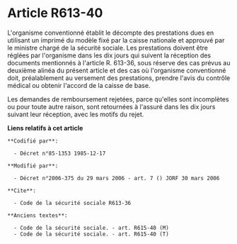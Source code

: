# Article R613-40

L'organisme conventionné établit le décompte des prestations dues en utilisant un imprimé du modèle fixé par la caisse
nationale et approuvé par le ministre chargé de la sécurité sociale. Les prestations doivent être réglées par l'organisme
dans les dix jours qui suivent la réception des documents mentionnés à l'article R. 613-36, sous réserve des cas prévus au
deuxième alinéa du présent article et des cas où l'organisme conventionné doit, préalablement au versement des prestations,
prendre l'avis du contrôle médical ou obtenir l'accord de la caisse de base.

Les demandes de remboursement rejetées, parce qu'elles sont incomplètes ou pour toute autre raison, sont retournées à
l'assuré dans les dix jours suivant leur réception, avec les motifs du rejet.

**Liens relatifs à cet article**

	**Codifié par**:

	  - Décret n°85-1353 1985-12-17

	**Modifié par**:

	  - Décret n°2006-375 du 29 mars 2006 - art. 7 () JORF 30 mars 2006

	**Cite**:

	  - Code de la sécurité sociale R613-36

	**Anciens textes**:

	  - Code de la sécurité sociale. - art. R615-40 (M)
	  - Code de la sécurité sociale. - art. R615-40 (T)
